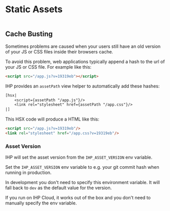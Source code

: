 # Static Assets

```toc

```

## Cache Busting

Sometimes problems are caused when your users still have an old version of your JS or CSS files inside their browsers cache.


To avoid this problem, web applications typically append a hash to the url of your JS or CSS file. For example like this:

```html
<script src="/app.js?v=19319eb"></script>
```

IHP provides an `assetPath` view helper to automatically add these hashes:

```haskell
[hsx|
    <script={assetPath "/app.js"}/>
    <link rel="stylesheet" href={assetPath "/app.css"}/>
|]
```

This HSX code will produce a HTML like this:

```html
<script src="/app.js?v=19319eb"/>
<link rel="stylesheet" href="/app.css?v=19319eb"/>
```

### Asset Version

IHP will set the asset version from the `IHP_ASSET_VERSION` env variable.

Set the `IHP_ASSET_VERSION` env variable to e.g. your git commit hash when running in production.

In development you don't need to specify this environment variable. It will fall back to `dev` as the default value for the version.

If you run on IHP Cloud, it works out of the box and you don't need to manually specify the env variable.